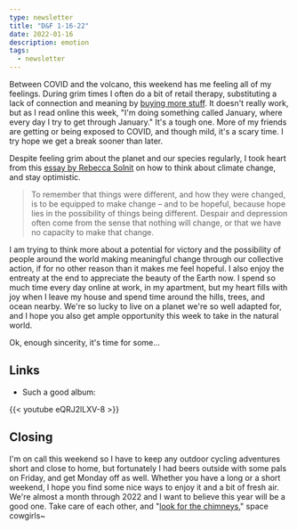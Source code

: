 ```yaml
---
type: newsletter
title: "D&F 1-16-22"
date: 2022-01-16
description: emotion
tags:
  - newsletter
---
```


Between COVID and the volcano, this weekend has me feeling all of my feelings.
During grim times I often do a bit of retail therapy, substituting a lack of connection and meaning by [buying more stuff](https://www.wired.com/story/a-grand-unified-theory-of-buying-stuff/). It doesn't really work, but as I read online this week, "I'm doing something called January, where every day I try to get through January." It's a tough one. More of my friends are getting or being exposed to COVID, and though mild, it's a scary time. I try hope we get a break sooner than later.

Despite feeling grim about the planet and our species regularly, I took heart from this [essay by Rebecca Solnit](https://www.theguardian.com/environment/2021/nov/18/ten-ways-confront-climate-crisis-without-losing-hope-rebecca-solnit-reconstruction-after-covid) on how to think about climate change, and stay optimistic.

> To remember that things were different, and how they were changed, is to be equipped to make change – and to be hopeful, because hope lies in the possibility of things being different. Despair and depression often come from the sense that nothing will change, or that we have no capacity to make that change.

I am trying to think more about a potential for victory and the possibility of people around the world making meaningful change through our collective action, if for no other reason than it makes me feel hopeful. I also enjoy the entreaty at the end to appreciate the beauty of the Earth now. I spend so much time every day online at work, in my apartment, but my heart fills with joy when I leave my house and spend time around the hills, trees, and ocean nearby. We're so lucky to live on a planet we're so well adapted for, and I hope you also get ample opportunity this week to take in the natural world.

Ok, enough sincerity, it's time for some...

## Links

- Such a good album:

{{< youtube eQRJ2lLXV-8 >}}

## Closing

I'm on call this weekend so I have to keep any outdoor cycling adventures short and close to home, but fortunately I had beers outside with some pals on Friday, and get Monday off as well. Whether you have a long or a short weekend, I hope you find some nice ways to enjoy it and a bit of fresh air. We're almost a month through 2022 and I want to believe this year will be a good one. Take care of each other, and "[look for the chimneys](https://gist.github.com/merlinmann/09af1df28d76ba028b0999f66945fd61)," space cowgirls~